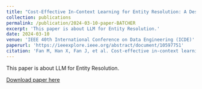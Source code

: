 ```yaml
---
title: "Cost-Effective In-Context Learning for Entity Resolution: A Design Space Exploration"
collection: publications
permalink: /publication/2024-03-10-paper-BATCHER
excerpt: 'This paper is about LLM for Entity Resolution.'
date: 2024-03-10
venue: 'IEEE 40th International Conference on Data Engineering (ICDE)'
paperurl: 'https://ieeexplore.ieee.org/abstract/document/10597751'
citation: 'Fan M, Han X, Fan J, et al. Cost-effective in-context learning for entity resolution: A design space exploration[C]//2024 IEEE 40th International Conference on Data Engineering (ICDE). IEEE, 2024: 3696-3709.'
---
```

This paper is about LLM for Entity Resolution.

[Download paper here](http://fmh1art.github.io/files/BatchER-ICDE2024.pdf)